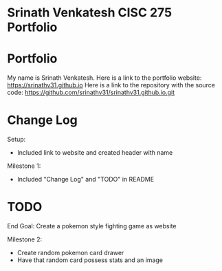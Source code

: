 # Srinath Venkatesh CISC 275 Portfolio

# Portfolio
My name is Srinath Venkatesh.
Here is a link to the portfolio website: https://srinathv31.github.io
Here is a link to the repository with the source code: https://github.com/srinathv31/srinathv31.github.io.git

# Change Log
Setup:
* Included link to website and created header with name

Milestone 1:
* Included "Change Log" and "TODO" in README

# TODO
End Goal: Create a pokemon style fighting game as website

Milestone 2:
* Create random pokemon card drawer
* Have that random card possess stats and an image
